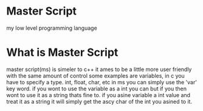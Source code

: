 # Master Script
my low level programming language  


# What is Master Script
master script(ms) is simeler to c++
it ames to be a little more user friendly with the same amount of control
some examples are variables, in c you have to specify a type. int, float, char, etc
in ms you can simply use the 'var' key word. if you wont to use the variable as a int
you can but if you then wont to use it as a string thats fine to.  if you asine variable a int value
and treat it as a string it will simply get the ascy char of the int you asined to it.
